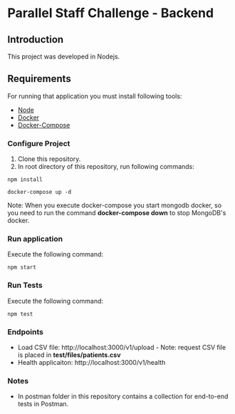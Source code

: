 # Parallel Staff Challenge - Backend

## Introduction

This project was developed in Nodejs.

## Requirements
  
For running that application you must install following tools:

- [Node](https://nodejs.org/pt-br/download/)
- [Docker](https://www.docker.com/products/docker-desktop)
- [Docker-Compose](https://docs.docker.com/compose/install/)


### Configure Project

1. Clone this repository.
2. In root directory of this repository, run following commands:
```
npm install

docker-compose up -d
``` 

Note: When you execute docker-compose you start mongodb docker, so you need to run the command <b>docker-compose down</b> to stop MongoDB's docker.


### Run application

Execute the following command:

```
npm start
```

### Run Tests

Execute the following command:

```
npm test
```


### Endpoints

- Load CSV file: http://localhost:3000/v1/upload - Note: request CSV file is placed in <b>test/files/patients.csv</b>
- Health applicaiton: http://localhost:3000/v1/health

### Notes

- In postman folder in this repository contains a collection for end-to-end tests in Postman.
